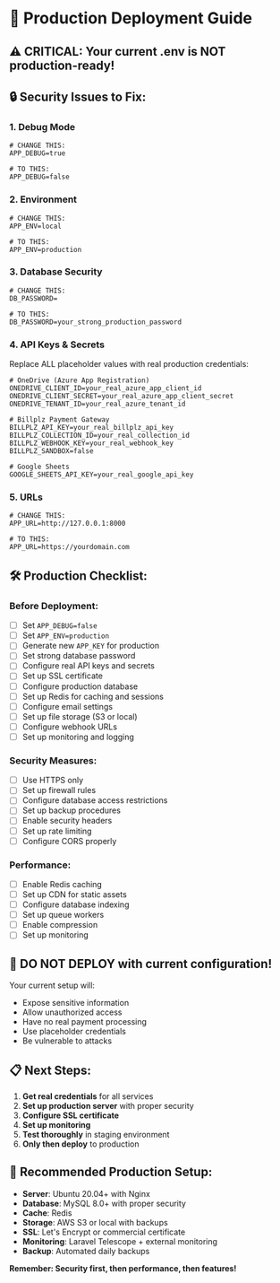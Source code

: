 # 🚀 Production Deployment Guide

## ⚠️ **CRITICAL: Your current .env is NOT production-ready!**

## 🔒 **Security Issues to Fix:**

### 1. **Debug Mode**
```env
# CHANGE THIS:
APP_DEBUG=true

# TO THIS:
APP_DEBUG=false
```

### 2. **Environment**
```env
# CHANGE THIS:
APP_ENV=local

# TO THIS:
APP_ENV=production
```

### 3. **Database Security**
```env
# CHANGE THIS:
DB_PASSWORD=

# TO THIS:
DB_PASSWORD=your_strong_production_password
```

### 4. **API Keys & Secrets**
Replace ALL placeholder values with real production credentials:

```env
# OneDrive (Azure App Registration)
ONEDRIVE_CLIENT_ID=your_real_azure_app_client_id
ONEDRIVE_CLIENT_SECRET=your_real_azure_app_client_secret
ONEDRIVE_TENANT_ID=your_real_azure_tenant_id

# Billplz Payment Gateway
BILLPLZ_API_KEY=your_real_billplz_api_key
BILLPLZ_COLLECTION_ID=your_real_collection_id
BILLPLZ_WEBHOOK_KEY=your_real_webhook_key
BILLPLZ_SANDBOX=false

# Google Sheets
GOOGLE_SHEETS_API_KEY=your_real_google_api_key
```

### 5. **URLs**
```env
# CHANGE THIS:
APP_URL=http://127.0.0.1:8000

# TO THIS:
APP_URL=https://yourdomain.com
```

## 🛠️ **Production Checklist:**

### **Before Deployment:**
- [ ] Set `APP_DEBUG=false`
- [ ] Set `APP_ENV=production`
- [ ] Generate new `APP_KEY` for production
- [ ] Set strong database password
- [ ] Configure real API keys and secrets
- [ ] Set up SSL certificate
- [ ] Configure production database
- [ ] Set up Redis for caching and sessions
- [ ] Configure email settings
- [ ] Set up file storage (S3 or local)
- [ ] Configure webhook URLs
- [ ] Set up monitoring and logging

### **Security Measures:**
- [ ] Use HTTPS only
- [ ] Set up firewall rules
- [ ] Configure database access restrictions
- [ ] Set up backup procedures
- [ ] Enable security headers
- [ ] Set up rate limiting
- [ ] Configure CORS properly

### **Performance:**
- [ ] Enable Redis caching
- [ ] Set up CDN for static assets
- [ ] Configure database indexing
- [ ] Set up queue workers
- [ ] Enable compression
- [ ] Set up monitoring

## 🚨 **DO NOT DEPLOY with current configuration!**

Your current setup will:
- Expose sensitive information
- Allow unauthorized access
- Have no real payment processing
- Use placeholder credentials
- Be vulnerable to attacks

## 📋 **Next Steps:**

1. **Get real credentials** for all services
2. **Set up production server** with proper security
3. **Configure SSL certificate**
4. **Set up monitoring**
5. **Test thoroughly** in staging environment
6. **Only then deploy** to production

## 🔐 **Recommended Production Setup:**

- **Server**: Ubuntu 20.04+ with Nginx
- **Database**: MySQL 8.0+ with proper security
- **Cache**: Redis
- **Storage**: AWS S3 or local with backups
- **SSL**: Let's Encrypt or commercial certificate
- **Monitoring**: Laravel Telescope + external monitoring
- **Backup**: Automated daily backups

**Remember: Security first, then performance, then features!**

